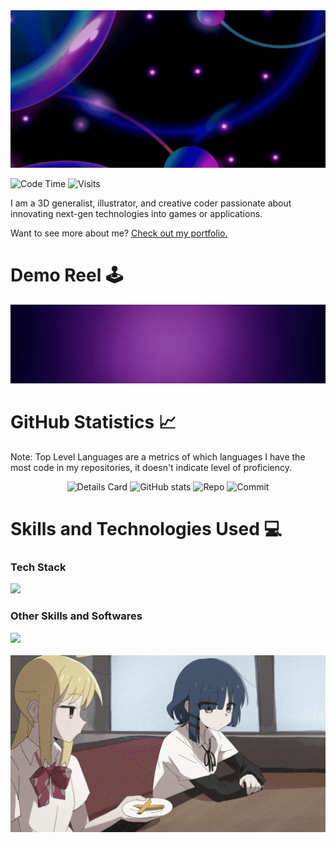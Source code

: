 
<div class="header">
 <div align="center">
  <img src="assets/ssuish banner.gif">
 </div>
 
 ![Code Time](http://img.shields.io/badge/Code%20Time-61%20hrs%2058%20mins-blue)
 ![Visits](http://img.shields.io/badge/Profile%20Views-5-blue)
 <!-- [![My Holopin badges](https://holopin.me/ssuish)](https://holopin.io/@ssuish) -->
 <p class="aboutme">
  I am a 3D generalist, illustrator, and creative coder passionate about innovating next-gen technologies into games or applications. 
 </p>
 <p class="contacts">
  Want to see more about me? <a href="" target="_blank">Check out my portfolio.</a>
 </p>  
</div>

<div class="showcase">
 <h1>Demo Reel 🕹️</h1>
 <img src="assets/ssuish demo reel NA ver.gif">
</div>

<h1>GitHub Statistics 📈</h1>
 <p>Note: Top Level Languages are a metrics of which languages I have the most code in my repositories, it doesn't indicate level of proficiency.</p>
 <div align="center">
 
 ![Details Card](http://github-profile-summary-cards.vercel.app/api/cards/profile-details?username=ssuish&theme=tokyonight)
 ![GitHub stats](https://github-readme-stats.vercel.app/api?username=ssuish&count_private=true&theme=tokyonight&show_icons=true)
 ![Repo](http://github-profile-summary-cards.vercel.app/api/cards/repos-per-language?username=ssuish&theme=tokyonight&exclude=shell,bash)
 ![Commit](http://github-profile-summary-cards.vercel.app/api/cards/most-commit-language?username=ssuish&theme=tokyonight&exclude=shell,bash)
 </div>

<h1>Skills and Technologies Used 💻</h1>
<div class="techstack">
 <h3>Tech Stack</h3>
 <a href="https://skillicons.dev">
    <img src="https://skillicons.dev/icons?i=cs,cpp,python,html,css,js,bootstrap,unity,unreal,git,github,net,figma,photoshop,illustrator,aftereffects,blender" />
 </a> 
 <h3>Other Skills and Softwares</h3>
 <a href="https://skillicons.dev">
    <img src="https://skillicons.dev/icons?i=nodejs,mongodb,mysql,react,php,laravel,powershell,java,redis,markdown" />
 </a> 
</div>
<div align=center>
 <br>
 <img src="assets/nijika-ijichi-ijichi-nijika.gif" height="50%" width="100%">
</div>
